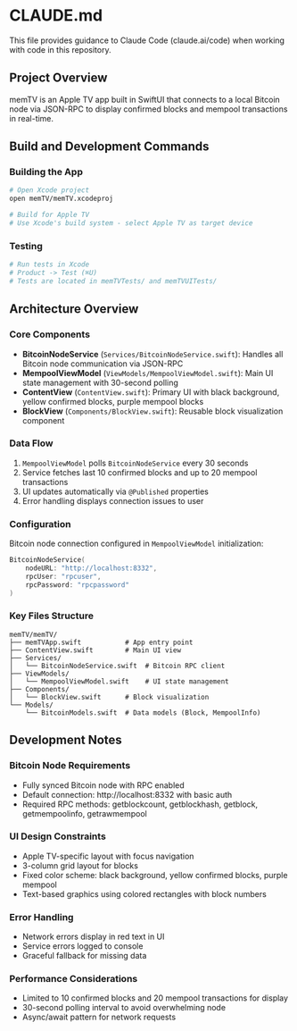 # CLAUDE.md

This file provides guidance to Claude Code (claude.ai/code) when working with code in this repository.

## Project Overview
memTV is an Apple TV app built in SwiftUI that connects to a local Bitcoin node via JSON-RPC to display confirmed blocks and mempool transactions in real-time.

## Build and Development Commands

### Building the App
```bash
# Open Xcode project
open memTV/memTV.xcodeproj

# Build for Apple TV
# Use Xcode's build system - select Apple TV as target device
```

### Testing
```bash
# Run tests in Xcode
# Product -> Test (⌘U)
# Tests are located in memTVTests/ and memTVUITests/
```

## Architecture Overview

### Core Components
- **BitcoinNodeService** (`Services/BitcoinNodeService.swift`): Handles all Bitcoin node communication via JSON-RPC
- **MempoolViewModel** (`ViewModels/MempoolViewModel.swift`): Main UI state management with 30-second polling
- **ContentView** (`ContentView.swift`): Primary UI with black background, yellow confirmed blocks, purple mempool blocks
- **BlockView** (`Components/BlockView.swift`): Reusable block visualization component

### Data Flow
1. `MempoolViewModel` polls `BitcoinNodeService` every 30 seconds
2. Service fetches last 10 confirmed blocks and up to 20 mempool transactions
3. UI updates automatically via `@Published` properties
4. Error handling displays connection issues to user

### Configuration
Bitcoin node connection configured in `MempoolViewModel` initialization:
```swift
BitcoinNodeService(
    nodeURL: "http://localhost:8332",
    rpcUser: "rpcuser", 
    rpcPassword: "rpcpassword"
)
```

### Key Files Structure
```
memTV/memTV/
├── memTVApp.swift           # App entry point
├── ContentView.swift        # Main UI view
├── Services/
│   └── BitcoinNodeService.swift  # Bitcoin RPC client
├── ViewModels/
│   └── MempoolViewModel.swift    # UI state management
├── Components/
│   └── BlockView.swift      # Block visualization
└── Models/
    └── BitcoinModels.swift  # Data models (Block, MempoolInfo)
```

## Development Notes

### Bitcoin Node Requirements
- Fully synced Bitcoin node with RPC enabled
- Default connection: http://localhost:8332 with basic auth
- Required RPC methods: getblockcount, getblockhash, getblock, getmempoolinfo, getrawmempool

### UI Design Constraints
- Apple TV-specific layout with focus navigation
- 3-column grid layout for blocks
- Fixed color scheme: black background, yellow confirmed blocks, purple mempool
- Text-based graphics using colored rectangles with block numbers

### Error Handling
- Network errors display in red text in UI
- Service errors logged to console
- Graceful fallback for missing data

### Performance Considerations  
- Limited to 10 confirmed blocks and 20 mempool transactions for display
- 30-second polling interval to avoid overwhelming node
- Async/await pattern for network requests
